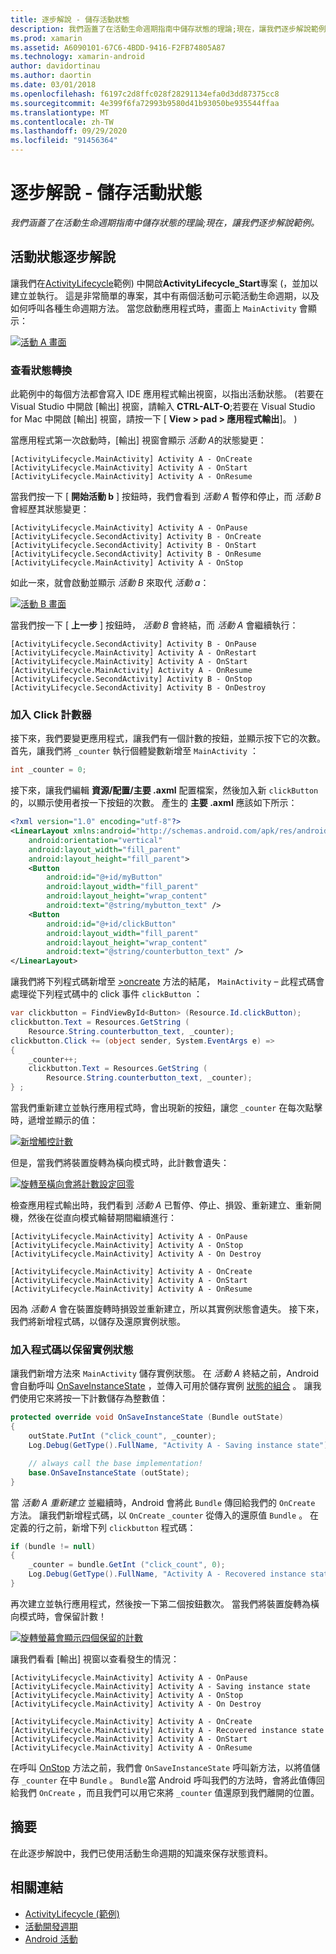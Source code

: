 ```yaml
---
title: 逐步解說 - 儲存活動狀態
description: 我們涵蓋了在活動生命週期指南中儲存狀態的理論;現在，讓我們逐步解說範例。
ms.prod: xamarin
ms.assetid: A6090101-67C6-4BDD-9416-F2FB74805A87
ms.technology: xamarin-android
author: davidortinau
ms.author: daortin
ms.date: 03/01/2018
ms.openlocfilehash: f6197c2d8ffc028f28291134efa0d3dd87375cc8
ms.sourcegitcommit: 4e399f6fa72993b9580d41b93050be935544ffaa
ms.translationtype: MT
ms.contentlocale: zh-TW
ms.lasthandoff: 09/29/2020
ms.locfileid: "91456364"
---
```

# <a name="walkthrough---saving-the-activity-state"></a>逐步解說 - 儲存活動狀態

_我們涵蓋了在活動生命週期指南中儲存狀態的理論;現在，讓我們逐步解說範例。_

## <a name="activity-state-walkthrough"></a>活動狀態逐步解說

讓我們在[ActivityLifecycle](/samples/xamarin/monodroid-samples/activitylifecycle)範例) 中開啟**ActivityLifecycle_Start**專案 (，並加以建立並執行。 這是非常簡單的專案，其中有兩個活動可示範活動生命週期，以及如何呼叫各種生命週期方法。 當您啟動應用程式時，畫面上 `MainActivity` 會顯示：

[![活動 A 畫面](saving-state-images/01-activity-a-sml.png)](saving-state-images/01-activity-a.png#lightbox)

### <a name="viewing-state-transitions"></a>查看狀態轉換

此範例中的每個方法都會寫入 IDE 應用程式輸出視窗，以指出活動狀態。  (若要在 Visual Studio 中開啟 [輸出] 視窗，請輸入 **CTRL-ALT-O**;若要在 Visual Studio for Mac 中開啟 [輸出] 視窗，請按一下 [ **View > pad > 應用程式輸出**]。 ) 

當應用程式第一次啟動時，[輸出] 視窗會顯示 *活動 A*的狀態變更： 

```shell
[ActivityLifecycle.MainActivity] Activity A - OnCreate
[ActivityLifecycle.MainActivity] Activity A - OnStart
[ActivityLifecycle.MainActivity] Activity A - OnResume
```

當我們按一下 [ **開始活動 b** ] 按鈕時，我們會看到 *活動 A* 暫停和停止，而 *活動 B* 會經歷其狀態變更： 

```shell
[ActivityLifecycle.MainActivity] Activity A - OnPause
[ActivityLifecycle.SecondActivity] Activity B - OnCreate
[ActivityLifecycle.SecondActivity] Activity B - OnStart
[ActivityLifecycle.SecondActivity] Activity B - OnResume
[ActivityLifecycle.MainActivity] Activity A - OnStop
```

如此一來，就會啟動並顯示 *活動 B* 來取代 *活動 a*： 

[![活動 B 畫面](saving-state-images/02-activity-b-sml.png)](saving-state-images/02-activity-b.png#lightbox)

當我們按一下 [ **上一步** ] 按鈕時， *活動 B* 會終結，而 *活動 A* 會繼續執行： 

```shell
[ActivityLifecycle.SecondActivity] Activity B - OnPause
[ActivityLifecycle.MainActivity] Activity A - OnRestart
[ActivityLifecycle.MainActivity] Activity A - OnStart
[ActivityLifecycle.MainActivity] Activity A - OnResume
[ActivityLifecycle.SecondActivity] Activity B - OnStop
[ActivityLifecycle.SecondActivity] Activity B - OnDestroy
```

### <a name="adding-a-click-counter"></a>加入 Click 計數器

接下來，我們要變更應用程式，讓我們有一個計數的按鈕，並顯示按下它的次數。 首先，讓我們將 `_counter` 執行個體變數新增至 `MainActivity` ：

```csharp
int _counter = 0;
```

接下來，讓我們編輯 **資源/配置/主要 .axml** 配置檔案，然後加入新 `clickButton` 的，以顯示使用者按一下按鈕的次數。 產生的 **主要 .axml** 應該如下所示： 

```xml
<?xml version="1.0" encoding="utf-8"?>
<LinearLayout xmlns:android="http://schemas.android.com/apk/res/android"
    android:orientation="vertical"
    android:layout_width="fill_parent"
    android:layout_height="fill_parent">
    <Button
        android:id="@+id/myButton"
        android:layout_width="fill_parent"
        android:layout_height="wrap_content"
        android:text="@string/mybutton_text" />
    <Button
        android:id="@+id/clickButton"
        android:layout_width="fill_parent"
        android:layout_height="wrap_content"
        android:text="@string/counterbutton_text" />
</LinearLayout>
```

讓我們將下列程式碼新增至 [>oncreate](xref:Android.App.Activity.OnCreate*) 方法的結尾， `MainActivity` &ndash; 此程式碼會處理從下列程式碼中的 click 事件 `clickButton` ：

```csharp
var clickbutton = FindViewById<Button> (Resource.Id.clickButton);
clickbutton.Text = Resources.GetString (
    Resource.String.counterbutton_text, _counter);
clickbutton.Click += (object sender, System.EventArgs e) =>
{
    _counter++;
    clickbutton.Text = Resources.GetString (
        Resource.String.counterbutton_text, _counter);
} ;
```

當我們重新建立並執行應用程式時，會出現新的按鈕，讓您 `_counter` 在每次點擊時，遞增並顯示的值：

[![新增觸控計數](saving-state-images/03-touched-sml.png)](saving-state-images/03-touched.png#lightbox)

但是，當我們將裝置旋轉為橫向模式時，此計數會遺失：

[![旋轉至橫向會將計數設定回零](saving-state-images/05-rotate-nosave-sml.png)](saving-state-images/05-rotate-nosave.png#lightbox)

檢查應用程式輸出時，我們看到 *活動 A* 已暫停、停止、損毀、重新建立、重新開機，然後在從直向模式輪替期間繼續進行： 

```shell
[ActivityLifecycle.MainActivity] Activity A - OnPause
[ActivityLifecycle.MainActivity] Activity A - OnStop
[ActivityLifecycle.MainActivity] Activity A - On Destroy

[ActivityLifecycle.MainActivity] Activity A - OnCreate
[ActivityLifecycle.MainActivity] Activity A - OnStart
[ActivityLifecycle.MainActivity] Activity A - OnResume
```

因為 *活動 A* 會在裝置旋轉時損毀並重新建立，所以其實例狀態會遺失。 接下來，我們將新增程式碼，以儲存及還原實例狀態。

### <a name="adding-code-to-preserve-instance-state"></a>加入程式碼以保留實例狀態

讓我們新增方法來 `MainActivity` 儲存實例狀態。 在 *活動 A* 終結之前，Android 會自動呼叫 [OnSaveInstanceState](xref:Android.App.Activity.OnSaveInstanceState*) ，並傳入可用於儲存實例 [狀態的組合](xref:Android.OS.Bundle) 。 讓我們使用它來將按一下計數儲存為整數值：

```csharp
protected override void OnSaveInstanceState (Bundle outState)
{
    outState.PutInt ("click_count", _counter);
    Log.Debug(GetType().FullName, "Activity A - Saving instance state");

    // always call the base implementation!
    base.OnSaveInstanceState (outState);    
}
```

當 *活動 A 重新建立* 並繼續時，Android 會將此 `Bundle` 傳回給我們的 `OnCreate` 方法。 讓我們新增程式碼，以 `OnCreate` `_counter` 從傳入的還原值 `Bundle` 。 在定義的行之前，新增下列 `clickbutton` 程式碼： 

```csharp
if (bundle != null)
{
    _counter = bundle.GetInt ("click_count", 0);
    Log.Debug(GetType().FullName, "Activity A - Recovered instance state");
}
```

再次建立並執行應用程式，然後按一下第二個按鈕數次。 當我們將裝置旋轉為橫向模式時，會保留計數！

[![旋轉螢幕會顯示四個保留的計數](saving-state-images/06-rotate-save-sml.png)](saving-state-images/06-rotate-save.png#lightbox)

讓我們看看 [輸出] 視窗以查看發生的情況：

```shell
[ActivityLifecycle.MainActivity] Activity A - OnPause
[ActivityLifecycle.MainActivity] Activity A - Saving instance state
[ActivityLifecycle.MainActivity] Activity A - OnStop
[ActivityLifecycle.MainActivity] Activity A - On Destroy

[ActivityLifecycle.MainActivity] Activity A - OnCreate
[ActivityLifecycle.MainActivity] Activity A - Recovered instance state
[ActivityLifecycle.MainActivity] Activity A - OnStart
[ActivityLifecycle.MainActivity] Activity A - OnResume
```

在呼叫 [OnStop](xref:Android.App.Activity.OnStop) 方法之前，我們會 `OnSaveInstanceState` 呼叫新方法，以將值儲存 `_counter` 在中 `Bundle` 。 `Bundle`當 Android 呼叫我們的方法時，會將此值傳回給我們 `OnCreate` ，而且我們可以用它來將 `_counter` 值還原到我們離開的位置。

## <a name="summary"></a>摘要

在此逐步解說中，我們已使用活動生命週期的知識來保存狀態資料。

## <a name="related-links"></a>相關連結

- [ActivityLifecycle (範例) ](/samples/xamarin/monodroid-samples/activitylifecycle)
- [活動開發週期](~/android/app-fundamentals/activity-lifecycle/index.md)
- [Android 活動](xref:Android.App.Activity)